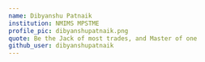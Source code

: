 ```yaml
---
name: Dibyanshu Patnaik
institution: NMIMS MPSTME
profile_pic: dibyanshupatnaik.png
quote: Be the Jack of most trades, and Master of one
github_user: dibyanshupatnaik
---
```

